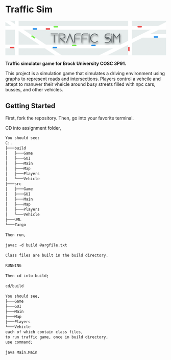 # Traffic Sim
<p align="center">
  <img src="https://github.com/aidanLarock/TrafficGame/blob/main/images/tsim.png"/>

<strong>Traffic simulator game for Brock University COSC 3P91.</strong>

This project is a simulation game that simulates a driving environment using graphs to represent roads and intersections.
Players control a vehcile and attept to manuver their vheicle around busy streets filled with npc cars, busses, and other vehicles.

## Getting Started

First, fork the repository. Then, go into your favorite terminal.
  
   CD into assignment folder,

    You should see:
    C:.
    ├───build
    │   ├───Game
    │   ├───GUI
    │   ├───Main
    │   ├───Map
    │   ├───Players
    │   └───Vehicle
    ├───src
    │   ├───Game
    │   ├───GUI
    │   ├───Main
    │   ├───Map
    │   ├───Players
    │   └───Vehicle
    ├───UML
    └───Zargo

    Then run, 

    javac -d build @argfile.txt

    Class files are built in the build directory. 

    RUNNING

    Then cd into build;

    cd/build

    You should see,
    ├───Game
    ├───GUI
    ├───Main
    ├───Map
    ├───Players
    └───Vehicle
    each of which contain class files, 
    to run traffic game, once in build directory,
    use command;

    java Main.Main
